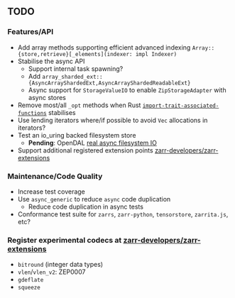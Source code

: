 ## TODO

### Features/API
- Add array methods supporting efficient advanced indexing
    `Array::{store,retrieve}[_elements](indexer: impl Indexer)`
- Stabilise the async API
    - Support internal task spawning?
    - Add `array_sharded_ext::{AsyncArrayShardedExt,AsyncArrayShardedReadableExt}`
    - Async support for `StorageValueIO` to enable `ZipStorageAdapter` with async stores
- Remove most/all `_opt` methods when Rust [`import-trait-associated-functions`](https://github.com/rust-lang/rfcs/pull/3591) stabilises
- Use lending iterators where/if possible to avoid `Vec` allocations in iterators?
- Test an io_uring backed filesystem store
    - **Pending**: OpenDAL [real async filesystem IO](https://github.com/apache/opendal/issues/4520)
- Support additional registered extension points [zarr-developers/zarr-extensions]

### Maintenance/Code Quality
- Increase test coverage
- Use `async_generic` to reduce `async` code duplication
  - Reduce code duplication in async tests
- Conformance test suite for `zarrs`, `zarr-python`, `tensorstore`, `zarrita.js`, etc?

### Register experimental codecs at [zarr-developers/zarr-extensions]
  - `bitround` (integer data types)
  - `vlen`/`vlen_v2`: ZEP0007
  - `gdeflate`
  - `squeeze`

[zarr-developers/zarr-extensions]: https://github.com/zarr-developers/zarr-extensions
